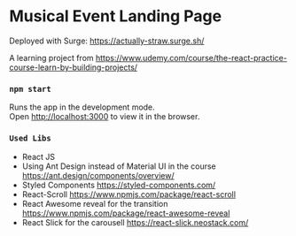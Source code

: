 # Musical Event Landing Page  
Deployed with Surge: https://actually-straw.surge.sh/

A learning project from https://www.udemy.com/course/the-react-practice-course-learn-by-building-projects/

### `npm start`

Runs the app in the development mode.\
Open [http://localhost:3000](http://localhost:3000) to view it in the browser.

### `Used Libs`
* React JS
* Using Ant Design instead of Material UI in the course https://ant.design/components/overview/
* Styled Components https://styled-components.com/
* React-Scroll https://www.npmjs.com/package/react-scroll
* React Awesome reveal for the transition https://www.npmjs.com/package/react-awesome-reveal
* React Slick for the carousell https://react-slick.neostack.com/
